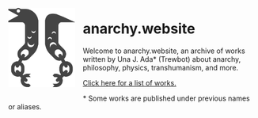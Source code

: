 <img src="/assets/img/aw.svg"
    style="float:left;height:10rem;margin:0 1rem 1rem 0;"/>

# anarchy.website

Welcome to anarchy.website, an archive of works written by Una J. Ada* (Trewbot)
about anarchy, philosophy, physics, transhumanism, and more.

[Click here for a list of works.](https://anarchy.website/archive)

\* Some works are published under previous names or aliases. 
